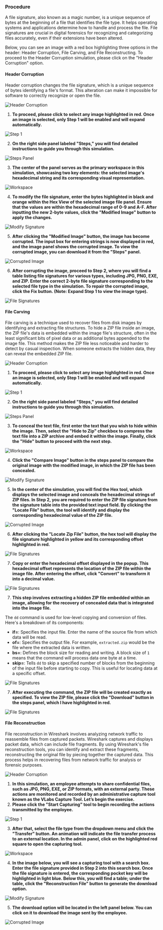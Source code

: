 ### Procedure

A file signature, also known as a magic number, is a unique sequence of bytes at the beginning of a file that identifies the file type. It helps operating systems and applications determine how to handle and process the file. File signatures are crucial in digital forensics for recognizing and categorizing files accurately, even if their extensions have been altered.

Below, you can see an image with a red box highlighting three options in the header: Header Corruption, File Carving, and File Reconstructing. To proceed to the Header Corruption simulation, please click on the "Header Corruption" option.

#### Header Corruption

Header corruption changes the file signature, which is a unique sequence of bytes identifying a file's format. This alteration can make it impossible for software to correctly recognize or open the file.

![Header Corruption](./images/image1.png)

1. **To proceed, please click to select any image highlighted in red. Once an image is selected, only Step 1 will be enabled and will expand automatically.**

![Step 1](./images/image2.png)

2. **On the right side panel labeled "Steps," you will find detailed instructions to guide you through this simulation.**

![Steps Panel](./images/image3.png)

3. **The center of the panel serves as the primary workspace in this simulation, showcasing two key elements: the selected image's hexadecimal string and its corresponding visual representation.**

![Workspace](./images/image4.png)

4. **To modify the file signature, enter the bytes highlighted in black and orange within the Hex View of the selected image file panel. Ensure that the values are within the hexadecimal range of 0-9 and A-F. After inputting the new 2-byte values, click the "Modified Image" button to apply the changes.**

![Modify Signature](./images/image5.png)

5. **After clicking the "Modified Image" button, the image has become corrupted. The input box for entering strings is now displayed in red, and the image panel shows the corrupted image. To view the corrupted image, you can download it from the "Steps" panel.**

![Corrupted Image](./images/image6.png)

6. **After corrupting the image, proceed to Step 2, where you will find a table listing file signatures for various types, including JPG, PNG, EXE, and ZIP. Enter the correct 2-byte file signature corresponding to the selected file type in the simulation. To repair the corrupted image, click the Fix button. (Note: Expand Step 1 to view the image type).**

![File Signatures](./images/image7.png)

#### File Carving

File carving is a technique used to recover files from disk images by identifying and extracting file structures. To hide a ZIP file inside an image, the ZIP file's data is embedded within the image file's structure, often in the least significant bits of pixel data or as additional bytes appended to the image file. This method makes the ZIP file less noticeable and harder to detect by casual inspection. When someone extracts the hidden data, they can reveal the embedded ZIP file.

![Header Corruption](./images/image9.png)

1. **To proceed, please click to select any image highlighted in red. Once an image is selected, only Step 1 will be enabled and will expand automatically.**

![Step 1](./images/image8.png)

2. **On the right side panel labeled "Steps," you will find detailed instructions to guide you through this simulation.**

![Steps Panel](./images/image10.png)

3. **To conceal the text file, first enter the text that you wish to hide within the image. Then, select the "Hide to Zip" checkbox to compress the text file into a ZIP archive and embed it within the image. Finally, click the "Hide" button to proceed with the next step.**

![Workspace](./images/image11.png)

4. **Click the "Compare Image" button in the steps panel to compare the original image with the modified image, in which the ZIP file has been concealed.**

![Modify Signature](./images/image12.png)

5. **In the center of the simulation, you will find the Hex tool, which displays the selected image and conceals the hexadecimal strings of ZIP files. In Step 2, you are required to enter the ZIP file signature from the signature table into the provided text input field. By clicking the "Locate File" button, the tool will identify and display the corresponding hexadecimal value of the ZIP file.**

![Corrupted Image](./images/image13.png)

6. **After clicking the "Locate Zip File" button, the hex tool will display the file signature highlighted in yellow and its corresponding offset highlighted in red.**

![File Signatures](./images/image14.png)

7. **Copy or enter the hexadecimal offset displayed in the popup. This hexadecimal offset represents the location of the ZIP file within the image file. After entering the offset, click "Convert" to transform it into a decimal value.**

![File Signatures](./images/image15.png)

7. **This step involves extracting a hidden ZIP file embedded within an image, allowing for the recovery of concealed data that is integrated into the image file.**

The `dd` command is used for low-level copying and conversion of files. Here's a breakdown of its components:

- **if=**: Specifies the input file. Enter the name of the source file from which data will be read.
- **of=**: Specifies the output file. For example, `extracted.zip` would be the file where the extracted data is written.
- **bs=**: Defines the block size for reading and writing. A block size of `1` means that the command will process data one byte at a time.
- **skip=**: Tells `dd` to skip a specified number of blocks from the beginning of the input file before starting to copy. This is useful for locating data at a specific offset.

![File Signatures](./images/image16.png)

7. **After executing the command, the ZIP file will be created exactly as specified. To view the ZIP file, please click the "Download" button in the steps panel, which I have highlighted in red.**

![File Signatures](./images/image17.png)

#### File Reconstruction

File reconstruction in Wireshark involves analyzing network traffic to reassemble files from captured packets. Wireshark captures and displays packet data, which can include file fragments. By using Wireshark's file reconstruction tools, you can identify and extract these fragments, reconstructing the original file by piecing together the captured data. This process helps in recovering files from network traffic for analysis or forensic purposes.

![Header Corruption](./images/image18.png)

1. **In this simulation, an employee attempts to share confidential files, such as JPG, PNG, EXE, or ZIP formats, with an external party. These actions are monitored and recorded by an administrative capture tool known as the VLabs Capture Tool. Let’s begin the exercise.**
2. **Please click the "Start Capturing" tool to begin recording the actions transmitted by the employee.**

![Step 1](./images/image19.png)

3. **After that, select the file type from the dropdown menu and click the "Transfer" button. An animation will indicate the file transfer process to an external location. In the admin panel, click on the highlighted red square to open the capturing tool.**

![Workspace](./images/image20.png)

4. **In the image below, you will see a capturing tool with a search box. Enter the file signature provided in Step 2 into this search box. Once the file signature is entered, the corresponding pocket key will be highlighted in light blue. Below this, you will find a table; under the table, click the "Reconstruction File" button to generate the download option.**

![Modify Signature](./images/image22.png)

5. **The download option will be located in the left panel below. You can click on it to download the image sent by the employee.**

![Corrupted Image](./images/image23.png)
